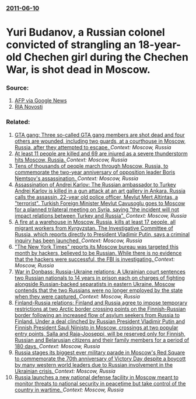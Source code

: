 ### [2011-06-10](/news/2011/06/10/index.md)

# Yuri Budanov, a Russian colonel convicted of strangling an 18-year-old Chechen girl during the Chechen War, is shot dead in Moscow. 




### Source:

1. [AFP via Google News](http://www.google.com/hostednews/afp/article/ALeqM5hMGPAkRFezIN0VrqUR-IBWcM-LSA?docId=CNG.4533bdd2ca0ac7898dbba6d650dc2420.131)
2. [RIA Novosti](http://en.rian.ru/russia/20110610/164552848.html)

### Related:

1. [GTA gang: Three so-called GTA gang members are shot dead and four others are wounded, including two guards, at a courthouse in Moscow, Russia, after they attempted to escape. ](/news/2017/08/1/gta-gang-three-so-called-gta-gang-members-are-shot-dead-and-four-others-are-wounded-including-two-guards-at-a-courthouse-in-moscow-russi.md) _Context: Moscow, Russia_
2. [At least 11 people are killed and 69 are injured as a severe thunderstorm hits Moscow, Russia. ](/news/2017/05/29/at-least-11-people-are-killed-and-69-are-injured-as-a-severe-thunderstorm-hits-moscow-russia.md) _Context: Moscow, Russia_
3. [Tens of thousands of people march through Moscow, Russia, to commemorate the two-year anniversary of opposition leader Boris Nemtsov's assassination. ](/news/2017/02/26/tens-of-thousands-of-people-march-through-moscow-russia-to-commemorate-the-two-year-anniversary-of-opposition-leader-boris-nemtsov-s-assas.md) _Context: Moscow, Russia_
4. [Assassination of Andrei Karlov: The Russian ambassador to Turkey Andrei Karlov is killed in a gun attack at an art gallery in Ankara. Russia calls the assassin, 22-year old police officer, Mevlut Mert Altintas, a "terrorist". Turkish Foreign Minister Mevlut Cavusoglu goes to Moscow for a planned trilateral meeting on Syria, saying "the incident will not impact relations between Turkey and Russia". ](/news/2016/12/19/assassination-of-andrei-karlov-the-russian-ambassador-to-turkey-andrei-karlov-is-killed-in-a-gun-attack-at-an-art-gallery-in-ankara-russia.md) _Context: Moscow, Russia_
5. [A fire at a warehouse in Moscow, Russia, kills at least 17 people, all migrant workers from Kyrgyzstan. The Investigative Committee of Russia, which reports directly to President Vladimir Putin, says a criminal inquiry has been launched. ](/news/2016/08/27/a-fire-at-a-warehouse-in-moscow-russia-kills-at-least-17-people-all-migrant-workers-from-kyrgyzstan-the-investigative-committee-of-russi.md) _Context: Moscow, Russia_
6. ["The New York Times" reports its Moscow bureau was targeted this month by hackers, believed to be Russian. While there is no evidence that the hackers were successful, the FBI is investigating. ](/news/2016/08/23/the-new-york-times-reports-its-moscow-bureau-was-targeted-this-month-by-hackers-believed-to-be-russian-while-there-is-no-evidence-that-t.md) _Context: Moscow, Russia_
7. [War in Donbass: Russia-Ukraine relations: A Ukrainian court sentences two Russian nationals to 14 years in prison each on charges of fighting alongside Russian-backed separatists in eastern Ukraine. Moscow contends that the two Russians were no longer employed by the state when they were captured. ](/news/2016/04/18/war-in-donbass-russia-ukraine-relations-a-ukrainian-court-sentences-two-russian-nationals-to-14-years-in-prison-each-on-charges-of-fight.md) _Context: Moscow, Russia_
8. [Finland-Russia relations: Finland and Russia agree to impose temporary restrictions at two Arctic border crossing points on the Finnish-Russian border following an increased flow of asylum seekers from Russia to Finland. Under a deal clinched by Russian President Vladimir Putin and Finnish President Sauli Niinisto in Moscow, crossings at two popular entry points, Salla and Raja-Jooseppi, will be reserved only for Finnish, Russian and Belarusian citizens and their family members for a period of 180 days. ](/news/2016/03/22/finland-russia-relations-finland-and-russia-agree-to-impose-temporary-restrictions-at-two-arctic-border-crossing-points-on-the-finnish.md) _Context: Moscow, Russia_
9. [Russia stages its biggest ever military parade in Moscow's Red Square to commemorate the 70th anniversary of Victory Day despite a boycott by many western world leaders due to Russian involvement in the Ukrainian crisis. ](/news/2015/05/9/russia-stages-its-biggest-ever-military-parade-in-moscow-s-red-square-to-commemorate-the-70th-anniversary-of-victory-day-despite-a-boycott-b.md) _Context: Moscow, Russia_
10. [Russia launches a new national defense facility in Moscow meant to monitor threats to national security in peacetime but take control of the country in wartime. ](/news/2014/12/1/russia-launches-a-new-national-defense-facility-in-moscow-meant-to-monitor-threats-to-national-security-in-peacetime-but-take-control-of-the.md) _Context: Moscow, Russia_
